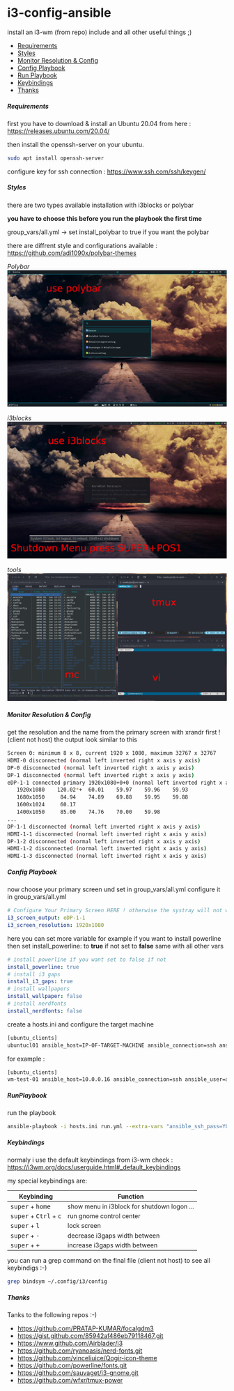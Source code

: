 # i3-config-ansible

install an i3-wm (from repo) include and all other useful things ;)

- [Requirements](#requirements)
- [Styles](#styles)
- [Monitor Resolution & Config](#monitor-resolution--config)
- [Config Playbook](#config-playbook)
- [Run Playbook](#runplaybook)
- [Keybindings](#keybindings)
- [Thanks](#thanks)

<a name="requirements"></a>
##### Requirements

first you have to download & install an Ubuntu 20.04 from here : https://releases.ubuntu.com/20.04/

then install the openssh-server on your ubuntu. 
```bash
sudo apt install openssh-server
```
configure key for ssh connection : https://www.ssh.com/ssh/keygen/

<a name="styles"></a>
##### Styles

there are two types available installation with i3blocks or polybar

**you have to choose this before you run the playbook the first time**

group_vars/all.yml -> set install_polybar to true if you want the polybar

there are diffrent style and configurations available : https://github.com/adi1090x/polybar-themes

*Polybar*
![alt text](https://raw.githubusercontent.com/Mokkujin/i3-config-ansible/main/src_pic/polybar-00.png "Polybar with Template hack")

*i3blocks*
![alt text](https://raw.githubusercontent.com/Mokkujin/i3-config-ansible/main/src_pic/i3block-00.png "my i3blocks config i used for years ;-)")

*tools*
![alt text](https://raw.githubusercontent.com/Mokkujin/i3-config-ansible/main/src_pic/tools-00.png "styled applications")

<a name="#monitor-resolution--config"></a>
##### Monitor Resolution & Config
get the resolution and the name from the primary screen with xrandr first ! (client not host)
the output look similar to this

```bash
Screen 0: minimum 8 x 8, current 1920 x 1080, maximum 32767 x 32767
HDMI-0 disconnected (normal left inverted right x axis y axis)
DP-0 disconnected (normal left inverted right x axis y axis)
DP-1 disconnected (normal left inverted right x axis y axis)
eDP-1-1 connected primary 1920x1080+0+0 (normal left inverted right x axis y axis) 344mm x 194mm
   1920x1080    120.02*+  60.01    59.97    59.96    59.93  
   1680x1050     84.94    74.89    69.88    59.95    59.88  
   1600x1024     60.17  
   1400x1050     85.00    74.76    70.00    59.98  
...
DP-1-1 disconnected (normal left inverted right x axis y axis)
HDMI-1-1 disconnected (normal left inverted right x axis y axis)
DP-1-2 disconnected (normal left inverted right x axis y axis)
HDMI-1-2 disconnected (normal left inverted right x axis y axis)
HDMI-1-3 disconnected (normal left inverted right x axis y axis)
```

<a name="config-playbook"></a>
##### Config Playbook

now choose your primary screen und set in group_vars/all.yml
configure it in group_vars/all.yml
```yaml
# Configure Your Primary Screen HERE ! otherwise the systray will not work !
i3_screen_output: eDP-1-1
i3_screen_resolution: 1920x1080
```
here you can set more variable 
for example if you want to install powerline then set install_powerline: to **true** if not set to **false** 
same with all other vars 
```yaml
# install powerline if you want set to false if not
install_powerline: true
# install i3 gaps
install_i3_gaps: true
# install wallpapers
install_wallpaper: false
# install nerdfonts
install_nerdfonts: false
```
create a hosts.ini and configure the target machine
```bash
[ubuntu_clients]
ubuntucl01 ansible_host=IP-OF-TARGET-MACHINE ansible_connection=ssh ansible_user=USER-ON-TARGET-MACHINE-WITH-SUDO-RIGHTS
```
for example :
```bash
[ubuntu_clients]
vm-test-01 ansible_host=10.0.0.16 ansible_connection=ssh ansible_user=ansible
```
<a name="runplaybook"></a>
##### RunPlaybook

run the playbook
```bash
ansible-playbook -i hosts.ini run.yml --extra-vars "ansible_ssh_pass=YOURPASSWORDHERE ansible_sudo_pass=YOURPASSWORDHERE"
```
<a name="keybindings"></a>
##### Keybindings

normaly i use the default keybindings from i3-wm 
check : https://i3wm.org/docs/userguide.html#_default_keybindings

my special keybindings are:

| Keybinding                  | Function                     |
| --------------------------- | -------------------------- |
| <kbd>super</kbd> + <kbd>home</kbp> | show menu in i3block for shutdown logon ... |
| <kbd>super</kbd> + <kbd>Ctrl</kbd> + <kbd>c</kbd> | run gnome control center |
| <kbd>super</kbd> + <kbd>l</kbd> | lock screen |
| <kbd>super</kbd> + <kbd>-</kbd> | decrease i3gaps width between |
| <kbd>super</kbd> + <kbd>+</kbd> | increase i3gaps width between |

you can run a grep command on the final file (client not host) to see all keybindigs :-)
```bash
grep bindsym ~/.config/i3/config
```
<a name="thanks"></a>
##### Thanks

Tanks to the following repos :-)

* https://github.com/PRATAP-KUMAR/focalgdm3
* https://gist.github.com/85942af486eb79118467.git
* https://www.github.com/Airblader/i3
* https://github.com/ryanoasis/nerd-fonts.git
* https://github.com/vinceliuice/Qogir-icon-theme
* https://github.com/powerline/fonts.git
* https://github.com/sauvaget/i3-gnome.git
* https://github.com/wfxr/tmux-power
